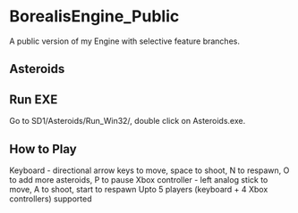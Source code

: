 # BorealisEngine_Public
A public version of my Engine with selective feature branches.

Asteroids
---------

Run EXE
-------
Go to SD1/Asteroids/Run_Win32/, double click on Asteroids.exe.

How to Play
-----------
Keyboard - directional arrow keys to move, space to shoot, N to respawn, O to add more asteroids, P to pause
Xbox controller - left analog stick to move, A to shoot, start to respawn
Upto 5 players (keyboard + 4 Xbox controllers) supported